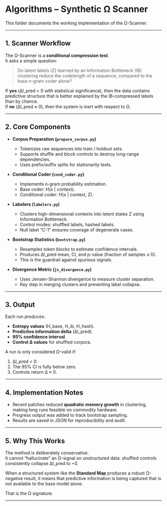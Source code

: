 # Algorithms – Synthetic Ω Scanner

This folder documents the working implementation of the Ω-Scanner.  

---

## 1. Scanner Workflow

The Ω-Scanner is a **conditional compression test**.  
It asks a simple question:

> Do latent labels (Z) learned by an Information Bottleneck (IB) clustering reduce the codelength of a sequence, compared to the base n-gram coder alone?

If **yes** (ΔI_pred < 0 with statistical significance), then the data contains predictive structure that is better explained by the IB-compressed labels than by chance.  
If **no** (ΔI_pred ≈ 0), then the system is inert with respect to Ω.

---

## 2. Core Components

- **Corpus Preparation (`prepare_corpus.py`)**  
  - Tokenizes raw sequences into train / holdout sets.  
  - Supports shuffle and block controls to destroy long-range dependencies.  
  - Uses prefix/suffix splits for stationarity tests.

- **Conditional Coder (`cond_coder.py`)**  
  - Implements n-gram probability estimation.  
  - Base coder: H(x | context).  
  - Conditional coder: H(x | context, Z).  

- **Labelers (`labelers.py`)**  
  - Clusters high-dimensional contexts into latent states Z using Information Bottleneck.  
  - Control modes: shuffled labels, hashed labels.  
  - Null label “C-1” ensures coverage of degenerate cases.

- **Bootstrap Statistics (`bootstrap.py`)**  
  - Resamples token blocks to estimate confidence intervals.  
  - Produces ΔI_pred mean, CI, and p-value (fraction of samples ≤ 0).  
  - This is the guardrail against spurious signals.

- **Divergence Metric (`js_divergence.py`)**  
  - Uses Jensen-Shannon divergence to measure cluster separation.  
  - Key step in merging clusters and preventing label collapse.

---

## 3. Output

Each run produces:

- **Entropy values** (H_base, H_ib, H_hash).  
- **Predictive information delta** (ΔI_pred).  
- **95% confidence interval**.  
- **Control Δ values** for shuffled corpora.  

A run is only considered Ω-valid if:

1. ΔI_pred < 0.  
2. The 95% CI is fully below zero.  
3. Controls return Δ ≈ 0.  

---

## 4. Implementation Notes

- Recent patches reduced **quadratic memory growth** in clustering, making long runs feasible on commodity hardware.  
- Progress output was added to track bootstrap sampling.  
- Results are saved in JSON for reproducibility and audit.  

---

## 5. Why This Works

The method is deliberately conservative.  
It cannot “hallucinate” an Ω-signal on unstructured data: shuffled controls consistently collapse ΔI_pred to ~0.  

When a structured system like the **Standard Map** produces a robust Ω-negative result, it means that predictive information is being captured that is not available to the base model alone.  

That is the Ω signature.

---
